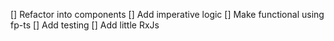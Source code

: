 [] Refactor into components
[] Add imperative logic
[] Make functional using fp-ts
[] Add testing
[] Add little RxJs
